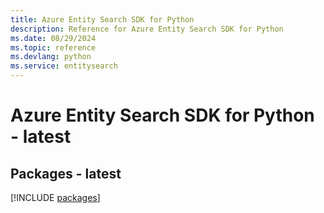 ```yaml
---
title: Azure Entity Search SDK for Python
description: Reference for Azure Entity Search SDK for Python
ms.date: 08/29/2024
ms.topic: reference
ms.devlang: python
ms.service: entitysearch
---
```

# Azure Entity Search SDK for Python - latest
## Packages - latest
[!INCLUDE [packages](entity-search-index.md)]